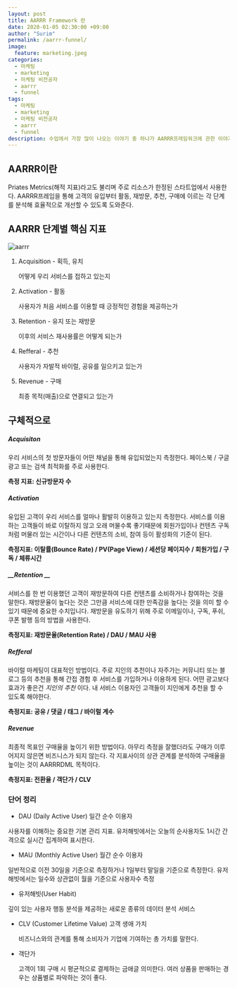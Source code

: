 ```yaml
---
layout: post
title: AARRR Framework 란
date: 2020-01-05 02:30:00 +09:00
author: "Surim"
permalink: /aarrr-funnel/
image:
  feature: marketing.jpeg
categories:
  - 마케팅
  - marketing
  - 마케팅 비전공자
  - aarrr
  - funnel
tags:
  - 마케팅
  - marketing
  - 마케팅 비전공자
  - aarrr
  - funnel
description: 수업에서 가장 많이 나오는 이야기 중 하나가 AARRR프레임워크에 관한 이야기다. 그래서 AARRR프레임워크가 뭔지 알아보려고 한다.
---
```




## AARRR이란

Priates Metrics(해적 지표)라고도 불리며 주로 리소스가 한정된 스타트업에서 사용한다. AARRR프레임을 통해 고객의 유입부터 활동, 재방문, 추천, 구매에 이르는 각 단계를 분석해 효율적으로 개선할 수 있도록 도와준다.



## AARRR 단계별 핵심 지표

![aarrr](/img/post/05/aarrr.jpeg)

1. Acquisition - 획득, 유치

   어떻게 우리 서비스를 접하고 있는지

2. Activation - 활동

   사용자가 처음 서비스를 이용할 때 긍정적인 경험을 제공하는가

3. Retention - 유지 또는 재방문

   이후의 서비스 재사용률은 어떻게 되는가

4. Refferal - 추천

   사용자가 자발적 바이럴, 공유를 일으키고 있는가

5. Revenue - 구매

   최종 목적(매출)으로 연결되고 있는가



## 구체적으로

##### __Acquisiton__

우리 서비스의 첫 방문자들이 어떤 채널을 통해 유입되었는지 측정한다. 페이스북 / 구글 광고 또는 검색 최적화를 주로 사용한다.

 __측정 지표: 신규방문자 수__



##### __Activation__

유입된 고객이 우리 서비스를 얼마나 활발히 이용하고 있는지 측정한다. 서비스를 이용하는 고객들이 바로 이탈하지 않고 오래 머물수록 좋기때문에 회원가입이나 컨텐츠 구독처럼 머물러 있는 시간이나 다른 컨텐츠의 소비, 참여 등이 활성화의 기준이 된다.

__측정지표: 이탈률(Bounce Rate) / PV(Page View) / 세션당 페이지수 / 회원가입 / 구독 / 체류시간__



##### __Retention __

서비스를 한 번 이용했던 고객이 재방문하여 다른 컨텐츠를 소비하거나 참여하는 것을 말한다. 재방문율이 높다는 것은 그만큼 서비스에 대한 만족감을 높다는 것을 의미 할 수 있기 때문에 중요한 수치입니다. 재방문을 유도하기 위해 주로 이메일이나, 구독, 푸쉬, 쿠폰 발행 등의 방법을 사용한다.

__측정지표: 재방문율(Retention Rate) / DAU / MAU 사용__



##### __Refferal__

바이럴 마케팅이 대표적인 방법이다. 주로 지인의 추천이나 자주가는 커뮤니티 또는 블로그 등의 추천을 통해 간접 경험 후 서비스를 가입하거나 이용하게 된다. 어떤 광고보다 효과가 좋은건 _지인의 추천_ 이다. 내 서비스 이용자인 고객들이 지인에게 추천을 할 수 있도록 해야한다.

__측정지표: 공유 / 댓글 / 태그 / 바이럴 계수__



##### __Revenue__

최종적 목표인 구매율을 높이기 위한 방법이다. 아무리 측정을 잘했더라도 구매가 이루어지지 않은면 비즈니스가 되지 않는다. 각 지표사이의 상관 관계를 분석하여 구매율을 높이는 것이 AARRRDML 목적이다.

__측정지표: 전환율 / 객단가 / CLV__



### 단어 정리

- DAU (Daily Active User) 일간 순수 이용자

사용자를 이해하는 중요한 기본 관리 지표.  유저해빗에서는 오늘의 순사용자도 1시간 간격으로 실시간 집계하여 표시한다.

- MAU (Monthly Active User) 월간 순수 이용자

일반적으로 이전 30일을 기준으로 측정하거나 1일부터 말일을 기준으로 측정한다. 유저해빗에서는 일수와 상관없이 월을 기준으로 사용자수 측정

- 유저해빗(User Habit)

깊이 있는 사용자 행동 분석을 제공하는 새로운 종류의 데이터 분석 서비스

- CLV (Customer Lifetime Value) 고객 생애 가치

  비즈니스와의 관계를 통해 소비자가 기업에 기여하는 총 가치를 말한다.

- 객단가

  고객이 1회 구매 시 평균적으로 결제하는 금애글 의미한다. 여러 상품을 판매하는 경우는 상품별로 파악하는 것이 좋다.
